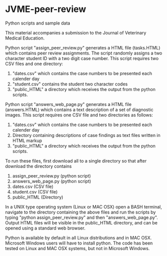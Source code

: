 # JVME-peer-review
Python scripts and sample data

This material accompanies a submission to the Journal of Veterinary Medical Education.  

Python script "assign_peer_review.py"  generates a HTML file (tasks.HTML) which contains  peer review assignments. The script randomly assigns  a two character student ID with a two digit case number.  This script requires two CSV files and one directory: 

1. "dates.csv" which contains the case numbers to be presented each calender day
2. "student.csv" contains the student two character codes
3. "public_HTML" a directory which receives the output from the python scripts.


Python script "answers_web_page.py"  generates a HTML file (answers.HTML) which contains a text description of a set of diagnostic images. This script requires one CSV file and two directories as follows:

1. "dates.csv" which contains the case numbers to be presented each calender day
2. Directory containing descriptions of case findings as text files written in HTML markup
3. "public_HTML" a directory which receives the output from the python scripts.


To run these files, first download all to a single directory so that after download the directory contains

1. assign_peer_review.py (python script)
2. answers_web_page.py (python script)
3. dates.csv (CSV file)
4. student.csv (CSV file)
5. public_HTML (Directory)

In a UNIX type operating system (Linux or MAC OSX) open a BASH terminal, navigate to the directory containing the above files and run the scripts by typing "python assign_peer_review.py" and then "answers_web_page.py".  Output HTML files will be visible in the public_HTML directory, and can be opened using a standard web browser.

Python is available by default in all Linux distributions and in MAC OSX.  Microsoft Windows users will have to install python.  The code has been tested on Linux and MAC OSX systems, but not in Microsoft Windows.
